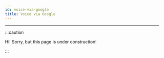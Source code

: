 ```yaml
---
id: voice-via-google
title: Voice via Google
---
```


----------------

:::caution

Hi! Sorry, but this page is under construction!

:::
